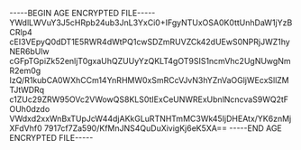 -----BEGIN AGE ENCRYPTED FILE-----
YWdlLWVuY3J5cHRpb24ub3JnL3YxCi0+IFgyNTUxOSA0K0ttUnhDaW1jYzBCRlp4
cEI3VEpyQ0dDT1E5RWR4dWtPQ1cwSDZmRUVZCk42dUEwS0NPRjJWZ1hyNER6bUlw
cGFpTGpiZk52enljT0gxaUhQZUUyYzQKLT4gOT9SIS1ncmVhc2UgNUwgNmR2em0g
IzQ/R1kubCA0WXhCCm14YnRHMW0xSmRCcVJvN3hYZnVaOGljWEcxSllZMTJtWDRq
c1ZUc29ZRW95OVc2VWowQS8KLS0tIExCeUNWRExUbnlNcncvaS9WQ2tFOUh0dzdo
VWdxd2xxWnBxTUpJcW44djAKkGLuRTNHTmMC3Wk45IjDHEAtx/YK6znMjXFdVhf0
7917cf7Za590/KfMnJNS4QuDuXivigKj6eK5XA==
-----END AGE ENCRYPTED FILE-----
